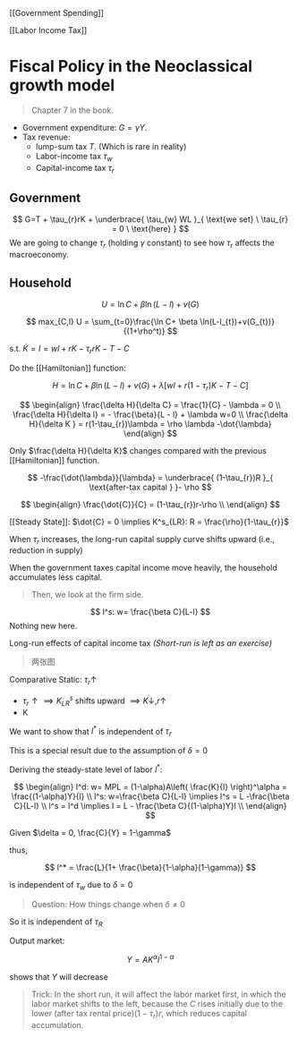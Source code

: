 
[[Government Spending]]

[[Labor Income Tax]]

# Fiscal Policy in the Neoclassical growth model 

> Chapter 7 in the book.

- Government expenditure: $G = \gamma Y$.
- Tax revenue: 
	- lump-sum tax $T$. (Which is rare in reality)
	- Labor-income tax $\tau_{w}$
	- Capital-income tax $\tau_{r}$

## Government

$$
G=T + \tau_{r}rK + \underbrace{ \tau_{w} WL }_{ \text{we set} \ \tau_{r} = 0 \ \text{here} }
$$
We are going to change $\tau_{r}$ (holding $\gamma$ constant) to see how $\tau_{r}$ affects the macroeconomy.

## Household

$$
U = \ln C +\beta \ln(L-l) +v(G)
$$

$$
max_{C,l} U = \sum_{t=0}\frac{\ln C+ \beta \ln(L-l_{t})+v(G_{t})}{(1+\rho^t)}
$$

s.t. $\dot{K} = I = wl+rK - \tau_{r} rK - T-C$ 

Do the [[Hamiltonian]] function: 

$$
H = \ln C +\beta \ln(L-l) +v(G) + \lambda [wl + r(1-\tau_{r})K - T -C]
$$

$$
\begin{align}
\frac{\delta H}{\delta C} = \frac{1}{C} - \lambda = 0  \\
\frac{\delta H}{\delta l} = - \frac{\beta}{L - l} + \lambda w=0 \\
\frac{\delta H}{\delta K }  = r(1-\tau_{r})\lambda = \rho \lambda -\dot{\lambda}
\end{align}
$$

Only $\frac{\delta H}{\delta K}$ changes compared with the previous [[Hamiltonian]] function. 

$$
-\frac{\dot{\lambda}}{\lambda} = \underbrace{ (1-\tau_{r})R }_{ \text{after-tax capital } }- \rho
$$

$$
\begin{align}
\frac{\dot{C}}{C} = (1-\tau_{r})r-\rho \\
\end{align}
$$

[[Steady State]]: $\dot{C} = 0 \implies K^s_{LR}: R = \frac{\rho}{1-\tau_{r}}$

When $\tau_{r}$ increases, the long-run capital supply curve shifts upward (i.e., reduction in supply)

When the government taxes capital income move heavily, the household accumulates less capital.

> Then, we look at the firm side.

$$
l^s: w= \frac{\beta C}{L-l}
$$
Nothing new here.

Long-run effects of capital income tax *(Short-run is left as an exercise)*

> 两张图

Comparative Static: $\tau_{r} \uparrow$

- $\tau_{r} \uparrow \implies K_{LR}^s$ shifts upward $\implies K \downarrow, r\uparrow$
- K

We want to show that $l^*$ is independent of $\tau_{r}$

This is a special result due to the assumption of $\delta= 0$

Deriving the steady-state level of labor $l^*$:

$$
\begin{align}
l^d: w= MPL = (1-\alpha)A\left( \frac{K}{l} \right)^\alpha = \frac{(1-\alpha)Y}{l} \\
l^s: w=\frac{\beta C}{L-l} \implies l^s = L -\frac{\beta C}{L-l} \\
l^s = l^d \implies l = L - \frac{\beta C}{(1-\alpha)Y}l  \\
\end{align}
$$

Given $\delta = 0, \frac{C}{Y} = 1-\gamma$

thus,

$$
l^* = \frac{L}{1+ \frac{\beta}{1-\alpha}(1-\gamma)} 
$$

is independent of $\tau_{w}$ due to $\delta = 0$

> Question: How things change when $\delta \neq 0$

So it is independent of $\tau_{R}$

Output market:

$$
Y = A K^\alpha l^{1-\alpha}
$$

shows that $Y$ will decrease 

> Trick: In the short run, it will affect the labor market first, in which the labor market shifts to the left, because the $C$ rises initially due to the lower  (after tax rental price)$(1-\tau_{r})r$, which reduces capital accumulation.


